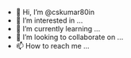 - 👋 Hi, I’m @cskumar80in
- 👀 I’m interested in ...
- 🌱 I’m currently learning ...
- 💞️ I’m looking to collaborate on ...
- 📫 How to reach me ...

<!---
cskumar80in/cskumar80in is a ✨ special ✨ repository because its `README.md` (this file) appears on your GitHub profile.
You can click the Preview link to take a look at your changes.
--->
